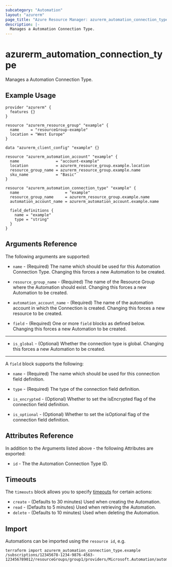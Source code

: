 ```yaml
---
subcategory: "Automation"
layout: "azurerm"
page_title: "Azure Resource Manager: azurerm_automation_connection_type"
description: |-
  Manages a Automation Connection Type.
---
```


# azurerm_automation_connection_type

Manages a Automation Connection Type.

## Example Usage

```hcl
provider "azurerm" {
  features {}
}

resource "azurerm_resource_group" "example" {
  name     = "resourceGroup-example"
  location = "West Europe"
}

data "azurerm_client_config" "example" {}

resource "azurerm_automation_account" "example" {
  name                = "account-example"
  location            = azurerm_resource_group.example.location
  resource_group_name = azurerm_resource_group.example.name
  sku_name            = "Basic"
}

resource "azurerm_automation_connection_type" "example" {
  name                    = "example"
  resource_group_name     = azurerm_resource_group.example.name
  automation_account_name = azurerm_automation_account.example.name

  field_definitions {
    name = "example"
    type = "string"
  }
}
```

## Arguments Reference

The following arguments are supported:

* `name` - (Required) The name which should be used for this Automation Connection Type. Changing this forces a new Automation to be created.

* `resource_group_name` - (Required) The name of the Resource Group where the Automation should exist. Changing this forces a new Automation to be created.

* `automation_account_name` - (Required) The name of the automation account in which the Connection is created. Changing this forces a new resource to be created.

* `field` - (Required) One or more `field` blocks as defined below. Changing this forces a new Automation to be created.

---

* `is_global` - (Optional) Whether the connection type is global. Changing this forces a new Automation to be created.

---

A `field` block supports the following:

* `name` - (Required) The name which should be used for this connection field definition.

* `type` - (Required) The type of the connection field definition.

* `is_encrypted` - (Optional) Whether to set the isEncrypted flag of the connection field definition.

* `is_optional` - (Optional) Whether to set the isOptional flag of the connection field definition.

## Attributes Reference

In addition to the Arguments listed above - the following Attributes are exported: 

* `id` - The the Automation Connection Type ID.

## Timeouts

The `timeouts` block allows you to specify [timeouts](https://www.terraform.io/docs/configuration/resources.html#timeouts) for certain actions:

* `create` - (Defaults to 30 minutes) Used when creating the Automation.
* `read` - (Defaults to 5 minutes) Used when retrieving the Automation.
* `delete` - (Defaults to 10 minutes) Used when deleting the Automation.

## Import

Automations can be imported using the `resource id`, e.g.

```shell
terraform import azurerm_automation_connection_type.example /subscriptions/12345678-1234-9876-4563-123456789012/resourceGroups/group1/providers/Microsoft.Automation/automationAccounts/account1/connectionTypes/type1
```
